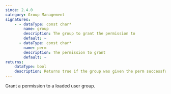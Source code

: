 ```yaml
---
since: 2.4.0
category: Group Management
signatures:
    - - dataType: const char*
        name: group
        description: The group to grant the permission to
        default: ~
      - dataType: const char*
        name: perm
        description: The permission to grant
        default: ~
returns:
    dataType: bool
    description: Returns true if the group was given the perm successfully or already had the permission.
---
```


Grant a permission to a loaded user group.
